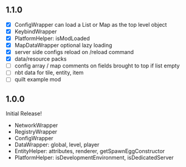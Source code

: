 
## 1.1.0

- [X] ConfigWrapper can load a List or Map as the top level object
- [X] KeybindWrapper
- [X] PlatformHelper: isModLoaded
- [X] MapDataWrapper optional lazy loading
- [X] server side configs reload on /reload command 
- [X] data/resource packs
- [ ] config array / map comments on fields brought to top if list empty
- [ ] nbt data for tile, entity, item
- [ ] quilt example mod

## 1.0.0

Initial Release!

- NetworkWrapper
- RegistryWrapper
- ConfigWrapper
- DataWrapper: global, level, player
- EntityHelper: attributes, renderer, getSpawnEggConstructor
- PlatformHelper: isDevelopmentEnvironment, isDedicatedServer
